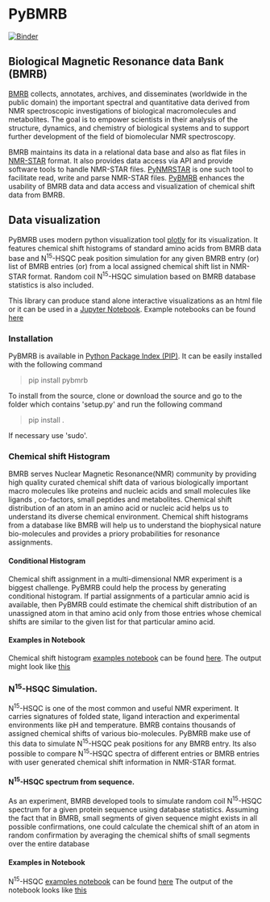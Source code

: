 # PyBMRB
[![Binder](https://mybinder.org/badge_logo.svg)](https://mybinder.org/v2/gh/kumar-physics/PyBMRB/dev)
## Biological Magnetic Resonance data Bank (BMRB)
[BMRB](http://www.bmrb.wisc.edu/) collects, annotates, archives, and disseminates (worldwide in the public domain)
 the important spectral and quantitative data derived from NMR spectroscopic 
 investigations of biological macromolecules and metabolites. The goal is to empower 
 scientists in their analysis of the structure, dynamics, and chemistry of biological 
 systems and to support further development of the field of 
 biomolecular NMR spectroscopy. 
 
 BMRB maintains its data in a relational data base and also as flat files in [NMR-STAR](https://doi.org/10.1007/s10858-018-0220-3)
  format. It also provides data access via API and provide software tools to handle NMR-STAR files. 
 [PyNMRSTAR](https://github.com/uwbmrb/PyNMRSTAR) is one such tool to facilitate read, write and parse
 NMR-STAR files. [PyBMRB](https://github.com/uwbmrb/PyBMRB) enhances the usability of BMRB data 
 and data access and visualization of chemical shift data from BMRB. 
 
 ## Data visualization
 
PyBMRB uses modern python visualization tool [plotly](https://plot.ly/python/) for 
its visualization. It features chemical shift histograms of 
standard amino acids from BMRB data base and N<sup>15</sup>-HSQC peak position simulation
for any given BMRB entry (or) list of BMRB entries (or) from a local assigned chemical 
shift list in NMR-STAR format. Random coil N<sup>15</sup>-HSQC simulation based on BMRB 
database statistics is also included.  

This library can produce stand alone interactive visualizations as an html file or it can 
be used in a [Jupyter Notebook](https://jupyter.org/). Example notebooks can be found 
[here](https://github.com/uwbmrb/PyBMRB/tree/master/pybmrb/examples)

### Installation
PyBMRB is available in [Python Package Index (PIP)](https://pypi.org/project/pybmrb/). It can be easily 
installed with the following command
>pip install pybmrb

To install from the source, clone or download the source and go to the folder which contains 'setup.py' 
and run the following command
>pip install .

If necessary use 'sudo'. 
### Chemical shift Histogram
BMRB serves Nuclear Magnetic Resonance(NMR) community by providing 
high quality curated chemical shift data of various biologically important 
macro molecules like proteins and nucleic acids and small molecules like ligands , co-factors,
small peptides and metabolites. Chemical shift distribution of an atom in an amino acid or 
nucleic acid helps us to understand its diverse chemical environment.
Chemical shift histograms from a database like BMRB will help
us to understand the biophysical nature bio-molecules and provides a priory 
probabilities for resonance assignments.

#### Conditional Histogram
Chemical shift assignment in a multi-dimensional NMR experiment is 
a biggest challenge. PyBMRB could help the process by generating 
conditional histogram. If partial assignments of a particular 
amnio acid is available, then PyBMRB could estimate the chemical shift
distribution of an unassigned atom in that amino acid only from those entries
 whose chemical shifts are similar to the given list for that 
 particular amino acid. 


#### Examples in Notebook
Chemical shift histogram [examples notebook](https://github.com/uwbmrb/PyBMRB/tree/master/pybmrb/examples/histogram.ipynb) 
can be found [here](https://github.com/uwbmrb/PyBMRB/tree/master/pybmrb/examples/histogram.ipynb). 
The output might look like [this](https://htmlpreview.github.io/?https://github.com/uwbmrb/PyBMRB/blob/master/pybmrb/examples/histogram.html)  

### N<sup>15</sup>-HSQC Simulation.

N<sup>15</sup>-HSQC is one of the most common and useful NMR experiment.
It carries signatures of folded state, ligand interaction and experimental environments 
like pH and temperature. BMRB contains thousands of assigned chemical shifts
of various bio-molecules. PyBMRB make use of this data to simulate N<sup>15</sup>-HSQC 
peak positions for any BMRB entry. Its also possible to compare N<sup>15</sup>-HSQC 
spectra of different entries or BMRB entries with user generated
 chemical shift information in NMR-STAR format. 
 
 #### N<sup>15</sup>-HSQC spectrum from sequence. 
 As an experiment, BMRB developed tools to simulate random coil
 N<sup>15</sup>-HSQC spectrum for a given protein sequence using 
 database statistics. Assuming the fact that in BMRB, small segments 
 of given sequence might exists in all possible confirmations, 
 one could calculate the chemical shift of an atom in random 
 confirmation by averaging the chemical shifts of small segments
 over the entire database
 
 #### Examples in Notebook
 N<sup>15</sup>-HSQC [examples notebook](https://github.com/uwbmrb/PyBMRB/tree/master/pybmrb/examples/n15hsqc.ipynb) 
 can be found [here](https://github.com/uwbmrb/PyBMRB/tree/master/pybmrb/examples/n15hsqc.ipynb)
 The output of the notebook looks like [this](https://htmlpreview.github.io/?https://github.com/uwbmrb/PyBMRB/blob/master/pybmrb/examples/n15hsqc.html)
 
